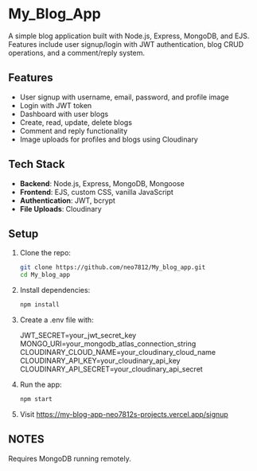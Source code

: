 #  My_Blog_App

A simple blog application built with Node.js, Express, MongoDB, and EJS. Features include user signup/login with JWT authentication, blog CRUD operations, and a comment/reply system.

## Features
- User signup with username, email, password, and profile image
- Login with JWT token
- Dashboard with user blogs
- Create, read, update, delete blogs
- Comment and reply functionality
- Image uploads for profiles and blogs using Cloudinary
 
## Tech Stack
- **Backend**: Node.js, Express, MongoDB, Mongoose
- **Frontend**: EJS, custom CSS, vanilla JavaScript
- **Authentication**: JWT, bcrypt
- **File Uploads**:  Cloudinary 

## Setup
1. Clone the repo:
   ```bash
   git clone https://github.com/neo7812/My_blog_app.git
   cd My_blog_app
2. Install dependencies:
   ```bash
   npm install

3. Create a .env file with:

   JWT_SECRET=your_jwt_secret_key
   MONGO_URI=your_mongodb_atlas_connection_string
   CLOUDINARY_CLOUD_NAME=your_cloudinary_cloud_name
   CLOUDINARY_API_KEY=your_cloudinary_api_key
   CLOUDINARY_API_SECRET=your_cloudinary_api_secret

4. Run the app:
   ```bash
   npm start

5. Visit https://my-blog-app-neo7812s-projects.vercel.app/signup


## NOTES
  Requires MongoDB running remotely.







